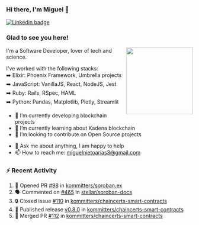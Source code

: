 ### Hi there, I'm Miguel 👋

<a href="https://linkedin.com/in/miguelnietoa/" target="_blank" rel="noopener noreferrer">
  <img src="https://img.shields.io/badge/-LinkedIn-0e76a8?style=flat-square&logo=Linkedin&logoColor=white" alt="Linkedin badge">
</a>
<!-- [![Website Badge](https://img.shields.io/badge/Website-3b5998?style=flat-square&logo=google-chrome&logoColor=white)](#notavailablenow#) 

<img src="https://i.imgur.com/tbrLrt5.gif" width=400 alt="Coding GIF" align="right"/>
-->


### Glad to see you here!
<a href="https://github.com/miguelnietoa"><img src="https://github-readme-stats-git-masterrstaa-rickstaa.vercel.app/api?username=miguelnietoa&show_icons=true&hide_border=true&count_private=true&include_all_commits=true&theme=tokyonight" height="180em" align="right"/></a>
I'm a Software Developer, lover of tech and science. 

I've worked with the following stacks:\
➡️ Elixir: Phoenix Framework, Umbrella projects\
➡️ JavaScript: VanillaJS, React, NodeJS, Jest\
➡️ Ruby: Rails, RSpec, HAML\
➡️ Python: Pandas, Matplotlib, Plotly, Streamlit

- 🔭 I’m currently developing blockchain projects
- 🌱 I’m currently learning about Kadena blockchain
- 👯 I’m looking to contribute on Open Source projects
<!-- 
- 😄 I just finished a Machine Learning course! 
- 🤔 I’m looking for help with ...
-->
- 💬 Ask me about anything, I am happy to help
- 📫 How to reach me: miguelnietoarias3@gmail.com


### ⚡ Recent Activity

<!--START_SECTION:activity-->
1. 💪 Opened PR [#98](https://github.com/kommitters/soroban.ex/pull/98) in [kommitters/soroban.ex](https://github.com/kommitters/soroban.ex)
2. 🗣 Commented on [#465](https://github.com/stellar/soroban-docs/issues/465) in [stellar/soroban-docs](https://github.com/stellar/soroban-docs)
3. 🔒 Closed issue [#110](https://github.com/kommitters/chaincerts-smart-contracts/issues/110) in [kommitters/chaincerts-smart-contracts](https://github.com/kommitters/chaincerts-smart-contracts)
4. 🚀 Published release [v0.8.0](https://github.com/v0.8.0) in [kommitters/chaincerts-smart-contracts](https://github.com/kommitters/chaincerts-smart-contracts)
5. 🎉 Merged PR [#112](https://github.com/kommitters/chaincerts-smart-contracts/pull/112) in [kommitters/chaincerts-smart-contracts](https://github.com/kommitters/chaincerts-smart-contracts)
<!--END_SECTION:activity-->
